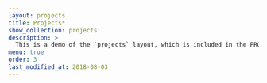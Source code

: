 ```yaml
---
layout: projects
title: Projects*
show_collection: projects
description: >
  This is a demo of the `projects` layout, which is included in the PRO version of Hydejack.
menu: true
order: 3
last_modified_at: 2018-08-03
---
```

